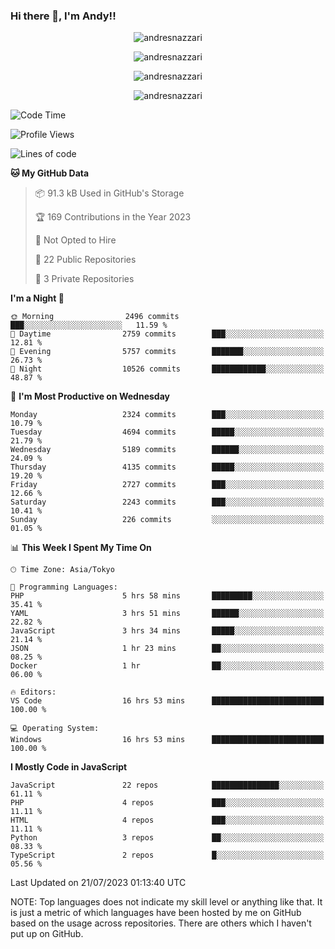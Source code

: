 ### Hi there 👋, I'm Andy!!

<p align="center" >
  <img src="https://github-profile-trophy.vercel.app/?username=AndresNazzari&theme=dracula&column=-1" alt="andresnazzari"/>
</p>

<p align="center">
  <img  src="https://github-readme-stats.vercel.app/api?username=AndresNazzari&count_private=true&show_icons=true&theme=dracula" alt="andresnazzari"/>
</p>
<p align="center">
  <img  src="https://github-readme-stats.vercel.app/api/top-langs/?username=AndresNazzari&layout=compact" alt="andresnazzari"/>
</p>
<p align="center" >
  <img src="https://github-readme-stats.vercel.app/api/wakatime?username=AndresNazzari" alt="andresnazzari"/>
</p>

<!--START_SECTION:waka-->
![Code Time](http://img.shields.io/badge/Code%20Time-686%20hrs%2037%20mins-blue)

![Profile Views](http://img.shields.io/badge/Profile%20Views-2-blue)

![Lines of code](https://img.shields.io/badge/From%20Hello%20World%20I%27ve%20Written-6.4%20million%20lines%20of%20code-blue)

**🐱 My GitHub Data** 

> 📦 91.3 kB Used in GitHub's Storage 
 > 
> 🏆 169 Contributions in the Year 2023
 > 
> 🚫 Not Opted to Hire
 > 
> 📜 22 Public Repositories 
 > 
> 🔑 3 Private Repositories 
 > 
**I'm a Night 🦉** 

```text
🌞 Morning                2496 commits        ███░░░░░░░░░░░░░░░░░░░░░░   11.59 % 
🌆 Daytime                2759 commits        ███░░░░░░░░░░░░░░░░░░░░░░   12.81 % 
🌃 Evening                5757 commits        ███████░░░░░░░░░░░░░░░░░░   26.73 % 
🌙 Night                  10526 commits       ████████████░░░░░░░░░░░░░   48.87 % 
```
📅 **I'm Most Productive on Wednesday** 

```text
Monday                   2324 commits        ███░░░░░░░░░░░░░░░░░░░░░░   10.79 % 
Tuesday                  4694 commits        █████░░░░░░░░░░░░░░░░░░░░   21.79 % 
Wednesday                5189 commits        ██████░░░░░░░░░░░░░░░░░░░   24.09 % 
Thursday                 4135 commits        █████░░░░░░░░░░░░░░░░░░░░   19.20 % 
Friday                   2727 commits        ███░░░░░░░░░░░░░░░░░░░░░░   12.66 % 
Saturday                 2243 commits        ███░░░░░░░░░░░░░░░░░░░░░░   10.41 % 
Sunday                   226 commits         ░░░░░░░░░░░░░░░░░░░░░░░░░   01.05 % 
```


📊 **This Week I Spent My Time On** 

```text
🕑︎ Time Zone: Asia/Tokyo

💬 Programming Languages: 
PHP                      5 hrs 58 mins       █████████░░░░░░░░░░░░░░░░   35.41 % 
YAML                     3 hrs 51 mins       ██████░░░░░░░░░░░░░░░░░░░   22.82 % 
JavaScript               3 hrs 34 mins       █████░░░░░░░░░░░░░░░░░░░░   21.14 % 
JSON                     1 hr 23 mins        ██░░░░░░░░░░░░░░░░░░░░░░░   08.25 % 
Docker                   1 hr                ██░░░░░░░░░░░░░░░░░░░░░░░   06.00 % 

🔥 Editors: 
VS Code                  16 hrs 53 mins      █████████████████████████   100.00 % 

💻 Operating System: 
Windows                  16 hrs 53 mins      █████████████████████████   100.00 % 
```

**I Mostly Code in JavaScript** 

```text
JavaScript               22 repos            ███████████████░░░░░░░░░░   61.11 % 
PHP                      4 repos             ███░░░░░░░░░░░░░░░░░░░░░░   11.11 % 
HTML                     4 repos             ███░░░░░░░░░░░░░░░░░░░░░░   11.11 % 
Python                   3 repos             ██░░░░░░░░░░░░░░░░░░░░░░░   08.33 % 
TypeScript               2 repos             █░░░░░░░░░░░░░░░░░░░░░░░░   05.56 % 
```




 Last Updated on 21/07/2023 01:13:40 UTC
<!--END_SECTION:waka-->

NOTE: Top languages does not indicate my skill level or anything like that. It is just a metric of which languages have been hosted by me on GitHub based on the usage across repositories. There are others which I haven't put up on GitHub.

<!-- Here are some ideas to get you started:

-   🔭 I’m currently working on ...
-   🌱 I’m currently learning ...
-   👯 I’m looking to collaborate on ...
-   🤔 I’m looking for help with ...
-   💬 Ask me about ...
-   📫 How to reach me: ...
-   😄 Pronouns: ...
-   ⚡ Fun fact: ... -->
